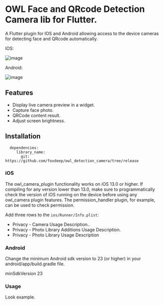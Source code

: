 # OWL Face and QRcode Detection Camera lib for Flutter.

A Flutter plugin for IOS and Android allowing access to the device cameras for detecting face and QRcode automatically.

IOS:

![image](https://github.com/foxdeep/owl_detection_camera/blob/release/screenshot/ios.GIF)

Android:

![image](https://github.com/foxdeep/owl_detection_camera/blob/release/screenshot/android.GIF)

## Features

* Display live camera preview in a widget.
* Capture face photo.
* QRCode content result.
* Adjust screen brightness.

## Installation
      dependencies:
         library_name:
           git: https://github.com/foxdeep/owl_detection_camera/tree/release
### iOS

The owl_camera_plugin functionality works on iOS 13.0 or higher. If compiling for any version lower than 13.0, make sure to programmatically check the version of iOS running on the device before using any owl_camera plugin features. The permission_handler plugin, for example, can be used to check permission.

Add three rows to the `ios/Runner/Info.plist`:

* Privacy - Camera Usage Description..
* Privacy - Photo Library Additions Usage Description.
* Privacy - Photo Library Usage Description

### Android

Change the minimum Android sdk version to 23 (or higher) in your android/app/build.gradle file.

minSdkVersion 23

### Usage

Look example.
